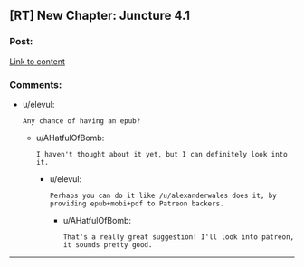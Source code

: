 ## [RT] New Chapter: Juncture 4.1

### Post:

[Link to content](http://junctureserial.blogspot.com/2015/12/juncture-41.html)

### Comments:

- u/elevul:
  ```
  Any chance of having an epub?
  ```

  - u/AHatfulOfBomb:
    ```
    I haven't thought about it yet, but I can definitely look into it.
    ```

    - u/elevul:
      ```
      Perhaps you can do it like /u/alexanderwales does it, by providing epub+mobi+pdf to Patreon backers.
      ```

      - u/AHatfulOfBomb:
        ```
        That's a really great suggestion! I'll look into patreon, it sounds pretty good.
        ```

---

